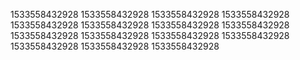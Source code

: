 1533558432928
1533558432928
1533558432928
1533558432928
1533558432928
1533558432928
1533558432928
1533558432928
1533558432928
1533558432928
1533558432928
1533558432928
1533558432928
1533558432928
1533558432928